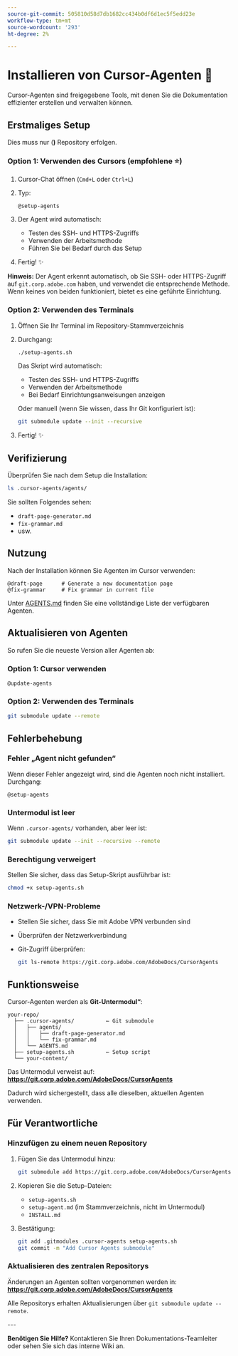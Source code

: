 ```yaml
---
source-git-commit: 505810d58d7db1682cc434b0df6d1ec5f5edd23e
workflow-type: tm+mt
source-wordcount: '293'
ht-degree: 2%

---
```

# Installieren von Cursor-Agenten 🚀

Cursor-Agenten sind freigegebene Tools, mit denen Sie die Dokumentation effizienter erstellen und verwalten können.

## Erstmaliges Setup

Dies muss nur (**)** Repository erfolgen.

### Option 1: Verwenden des Cursors (empfohlene ⭐)

1. Cursor-Chat öffnen (`Cmd+L` oder `Ctrl+L`)
2. Typ:

   ```
   @setup-agents
   ```

3. Der Agent wird automatisch:
   - Testen des SSH- und HTTPS-Zugriffs
   - Verwenden der Arbeitsmethode
   - Führen Sie bei Bedarf durch das Setup
4. Fertig! ✨

**Hinweis:** Der Agent erkennt automatisch, ob Sie SSH- oder HTTPS-Zugriff auf `git.corp.adobe.com` haben, und verwendet die entsprechende Methode. Wenn keines von beiden funktioniert, bietet es eine geführte Einrichtung.

### Option 2: Verwenden des Terminals

1. Öffnen Sie Ihr Terminal im Repository-Stammverzeichnis
2. Durchgang:

   ```bash
   ./setup-agents.sh
   ```

   Das Skript wird automatisch:
   - Testen des SSH- und HTTPS-Zugriffs
   - Verwenden der Arbeitsmethode
   - Bei Bedarf Einrichtungsanweisungen anzeigen

   Oder manuell (wenn Sie wissen, dass Ihr Git konfiguriert ist):

   ```bash
   git submodule update --init --recursive
   ```

3. Fertig! ✨

## Verifizierung

Überprüfen Sie nach dem Setup die Installation:

```bash
ls .cursor-agents/agents/
```

Sie sollten Folgendes sehen:
- `draft-page-generator.md`
- `fix-grammar.md`
- usw.

## Nutzung

Nach der Installation können Sie Agenten im Cursor verwenden:

```
@draft-page      # Generate a new documentation page
@fix-grammar     # Fix grammar in current file
```

Unter [AGENTS.md](AGENTS.md) finden Sie eine vollständige Liste der verfügbaren Agenten.

## Aktualisieren von Agenten

So rufen Sie die neueste Version aller Agenten ab:

### Option 1: Cursor verwenden

```
@update-agents
```

### Option 2: Verwenden des Terminals

```bash
git submodule update --remote
```

## Fehlerbehebung

### Fehler „Agent nicht gefunden“

Wenn dieser Fehler angezeigt wird, sind die Agenten noch nicht installiert. Durchgang:

```
@setup-agents
```

### Untermodul ist leer

Wenn `.cursor-agents/` vorhanden, aber leer ist:

```bash
git submodule update --init --recursive --remote
```

### Berechtigung verweigert

Stellen Sie sicher, dass das Setup-Skript ausführbar ist:

```bash
chmod +x setup-agents.sh
```

### Netzwerk-/VPN-Probleme

- Stellen Sie sicher, dass Sie mit Adobe VPN verbunden sind
- Überprüfen der Netzwerkverbindung
- Git-Zugriff überprüfen:

  ```bash
  git ls-remote https://git.corp.adobe.com/AdobeDocs/CursorAgents
  ```

## Funktionsweise

Cursor-Agenten werden als **Git-Untermodul“**:

```
your-repo/
  ├── .cursor-agents/          ← Git submodule
  │   ├── agents/
  │   │   ├── draft-page-generator.md
  │   │   └── fix-grammar.md
  │   └── AGENTS.md
  ├── setup-agents.sh          ← Setup script
  └── your-content/
```

Das Untermodul verweist auf:
**https://git.corp.adobe.com/AdobeDocs/CursorAgents**

Dadurch wird sichergestellt, dass alle dieselben, aktuellen Agenten verwenden.

## Für Verantwortliche

### Hinzufügen zu einem neuen Repository

1. Fügen Sie das Untermodul hinzu:

   ```bash
   git submodule add https://git.corp.adobe.com/AdobeDocs/CursorAgents.git .cursor-agents
   ```

2. Kopieren Sie die Setup-Dateien:
   - `setup-agents.sh`
   - `setup-agent.md` (im Stammverzeichnis, nicht im Untermodul)
   - `INSTALL.md`

3. Bestätigung:

   ```bash
   git add .gitmodules .cursor-agents setup-agents.sh
   git commit -m "Add Cursor Agents submodule"
   ```

### Aktualisieren des zentralen Repositorys

Änderungen an Agenten sollten vorgenommen werden in:
**https://git.corp.adobe.com/AdobeDocs/CursorAgents**

Alle Repositorys erhalten Aktualisierungen über `git submodule update --remote`.

&#x200B;---

**Benötigen Sie Hilfe?** Kontaktieren Sie Ihren Dokumentations-Teamleiter oder sehen Sie sich das interne Wiki an.
